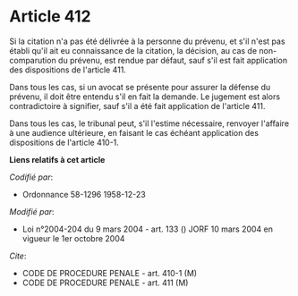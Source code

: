 # Article 412

Si la citation n'a pas été délivrée à la personne du prévenu, et s'il n'est pas établi qu'il ait eu connaissance de la
citation, la décision, au cas de non-comparution du prévenu, est rendue par défaut, sauf s'il est fait application des
dispositions de l'article 411.

Dans tous les cas, si un avocat se présente pour assurer la défense du prévenu, il doit être entendu s'il en fait la demande.
Le jugement est alors contradictoire à signifier, sauf s'il a été fait application de l'article 411.

Dans tous les cas, le tribunal peut, s'il l'estime nécessaire, renvoyer l'affaire à une audience ultérieure, en faisant le
cas échéant application des dispositions de l'article 410-1.

**Liens relatifs à cet article**

_Codifié par_:

  - Ordonnance 58-1296 1958-12-23

_Modifié par_:

  - Loi n°2004-204 du 9 mars 2004 - art. 133 () JORF 10 mars 2004 en vigueur le 1er octobre 2004

_Cite_:

  - CODE DE PROCEDURE PENALE - art. 410-1 (M)
  - CODE DE PROCEDURE PENALE - art. 411 (M)
